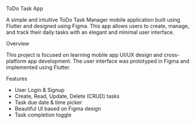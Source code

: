 ToDo Task App

A simple and intuitive ToDo Task Manager mobile application built using Flutter and designed using Figma. This app allows users to create, manage, and track their daily tasks with an elegant and minimal user interface.

Overview

This project is focused on learning mobile app UI/UX design and cross-platform app development. The user interface was prototyped in Figma and implemented using Flutter.

 Features

- User Login & Signup
- Create, Read, Update, Delete (CRUD) tasks
- Task due date & time picker
-  Beautiful UI based on Figma design
-  Task completion toggle
